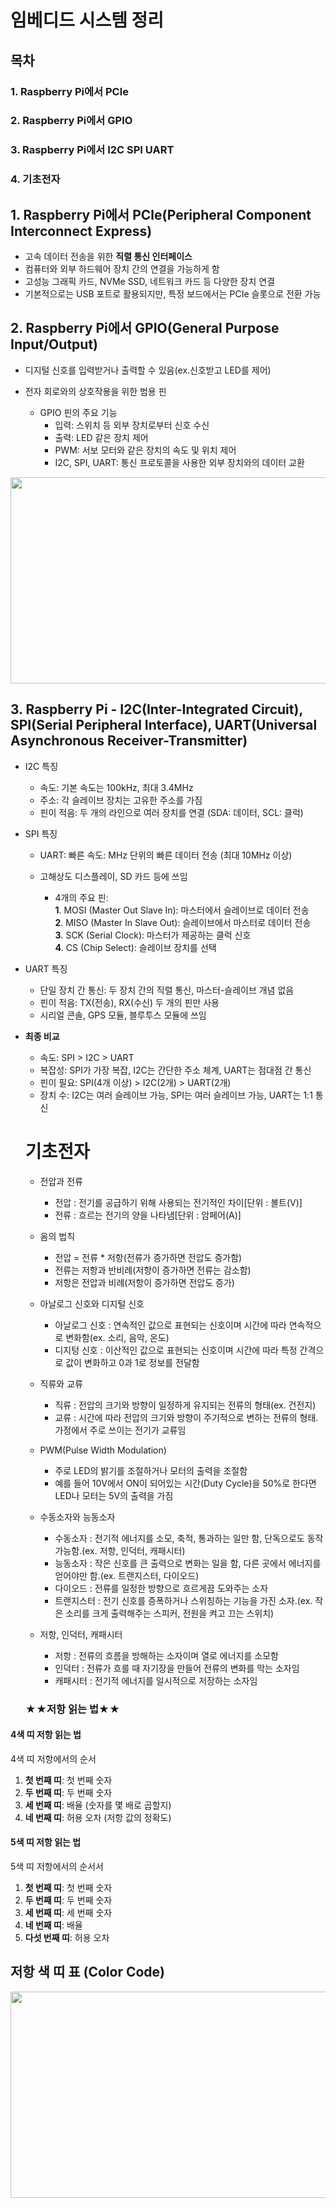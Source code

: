 # 임베디드 시스템 정리

## 목차
### 1. Raspberry Pi에서 PCle
### 2. Raspberry Pi에서 GPIO  
### 3. Raspberry Pi에서 I2C SPI UART
### 4. 기초전자
  
  
## 1. Raspberry Pi에서 PCle(Peripheral Component Interconnect Express)

  * 고속 데이터 전송을 위한 **직렬 통신 인터페이스**
  * 컴퓨터와 외부 하드웨어 장치 간의 연결을 가능하게 함
  * 고성능 그래픽 카드, NVMe SSD, 네트워크 카드 등 다양한 장치 연결
  * 기본적으로는 USB 포트로 활용되지만, 특정 보드에서는 PCIe 슬롯으로 전환 가능


## 2. Raspberry Pi에서 GPIO(General Purpose Input/Output)

  * 디지털 신호를 입력받거나 출력할 수 있음(ex.신호받고 LED를 제어)
  
  * 전자 회로와의 상호작용을 위한 범용 핀  
      * GPIO 핀의 주요 기능  
        * 입력: 스위치 등 외부 장치로부터 신호 수신
        * 출력: LED 같은 장치 제어
        * PWM: 서보 모터와 같은 장치의 속도 및 위치 제어
        * I2C, SPI, UART: 통신 프로토콜을 사용한 외부 장치와의 데이터 교환
  <img src = "https://github.com/user-attachments/assets/82489b85-dadd-4ff0-abca-684e60acdcea" width="550" height="330">


  ## 3. Raspberry Pi - I2C(Inter-Integrated Circuit), SPI(Serial Peripheral Interface), UART(Universal Asynchronous Receiver-Transmitter)

  * I2C 특징 
    * 속도: 기본 속도는 100kHz, 최대 3.4MHz
    * 주소: 각 슬레이브 장치는 고유한 주소를 가짐
    * 핀이 적음: 두 개의 라인으로 여러 장치를 연결 (SDA: 데이터, SCL: 클럭)

  * SPI 특징
    * UART: 빠른 속도: MHz 단위의 빠른 데이터 전송 (최대 10MHz 이상)
    * 고해상도 디스플레이, SD 카드 등에 쓰임

        * 4개의 주요 핀:  
          **1**. MOSI (Master Out Slave In): 마스터에서 슬레이브로 데이터 전송  
          **2**. MISO (Master In Slave Out): 슬레이브에서 마스터로 데이터 전송  
          **3**. SCK (Serial Clock): 마스터가 제공하는 클럭 신호  
          **4**. CS (Chip Select): 슬레이브 장치를 선택  

  * UART 특징
    * 단일 장치 간 통신: 두 장치 간의 직렬 통신, 마스터-슬레이브 개념 없음
    * 핀이 적음: TX(전송), RX(수신) 두 개의 핀만 사용
    * 시리얼 콘솔, GPS 모듈, 블루투스 모듈에 쓰임


  * **최종 비교**
    * 속도: SPI > I2C > UART
    * 복잡성: SPI가 가장 복잡, I2C는 간단한 주소 체계, UART는 점대점 간 통신
    * 핀이 필요: SPI(4개 이상) > I2C(2개) > UART(2개)
    * 장치 수: I2C는 여러 슬레이브 가능, SPI는 여러 슬레이브 가능, UART는 1:1 통신


    # 기초전자
    * 전압과 전류
      * 전압 : 전기를 공급하기 위해 사용되는 전기적인 차이[단위 : 볼트(V)]
      * 전류 : 흐르는 전기의 양을 나타냄[단위 : 암페어(A)]

    * 옴의 법칙
      * 전압 = 전류 * 저항(전류가 증가하면 전압도 증가함)
      * 전류는 저항과 반비례(저항이 증가하면 전류는 감소함)
      * 저항은 전압과 비례(저항이 증가하면 전압도 증가)
    
    * 아날로그 신호와 디지털 신호
      * 아날로그 신호 : 연속적인 값으로 표현되는 신호이며 시간에 따라 연속적으로 변화함(ex. 소리, 음악, 온도)
      * 디지텅 신호 : 이산적인 값으로 표현되는 신호이며 시간에 따라 특정 간격으로 값이 변화하고 0과 1로 정보를 전달함

    * 직류와 교류
      * 직류 : 전압의 크기와 방향이 일정하게 유지되는 전류의 형태(ex. 건전지)
      * 교류 : 시간에 따라 전압의 크기와 방향이 주기적으로 변하는 전류의 형태. 가정에서 주로 쓰이는 전기가 교류임

    * PWM(Pulse Width Modulation)
      * 주로 LED의 밝기를 조절하거나 모터의 출력을 조절함
      * 예를 들어 10V에서 ON이 되어있는 시간(Duty Cycle)을 50%로 한다면 LED나 모터는 5V의 출력을 가짐
     
    * 수동소자와 능동소자
      * 수동소자 : 전기적 에너지를 소모, 축적, 통과하는 일만 함, 단독으로도 동작 가능함.(ex. 저항, 인덕터, 캐패시터)
      * 능동소자 : 작은 신호를 큰 출력으로 변화는 일을 함, 다른 곳에서 에너지를 얻어야만 함.(ex. 트랜지스터, 다이오드)
      * 다이오드 : 전류를 일정한 방향으로 흐르게끔 도와주는 소자
      * 트랜지스터 : 전기 신호를 증폭하거나 스위칭하는 기능을 가진 소자.(ex. 작은 소리를 크게 출력해주는 스피커, 전원을 켜고 끄는 스위치)
     
    * 저항, 인덕터, 캐패시터
      * 저항 : 전류의 흐름을 방해하는 소자이며 열로 에너지를 소모함
      * 인덕터 : 전류가 흐를 때 자기장을 만들어 전류의 변화를 막는 소자임
      * 캐패시터 : 전기적 에너지를 일시적으로 저장하는 소자임
     
    ### ★★저항 읽는 법★★


#### 4색 띠 저항 읽는 법

4색 띠 저항에서의 순서

1. **첫 번째 띠**: 첫 번째 숫자
2. **두 번째 띠**: 두 번째 숫자
3. **세 번째 띠**: 배율 (숫자를 몇 배로 곱할지)
4. **네 번째 띠**: 허용 오차 (저항 값의 정확도)

#### 5색 띠 저항 읽는 법

5색 띠 저항에서의 순서서

1. **첫 번째 띠**: 첫 번째 숫자
2. **두 번째 띠**: 두 번째 숫자
3. **세 번째 띠**: 세 번째 숫자
4. **네 번째 띠**: 배율
5. **다섯 번째 띠**: 허용 오차

## 저항 색 띠 표 (Color Code)

<img src = "https://github.com/user-attachments/assets/096f9d3f-6faf-4d2e-98be-1f14417d9d98" width="550" height="330">
    
    











